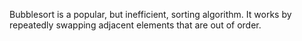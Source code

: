 Bubblesort is a popular, but inefficient, sorting algorithm. It works by repeatedly
swapping adjacent elements that are out of order.